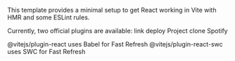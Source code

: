 This template provides a minimal setup to get React working in Vite with HMR and some ESLint rules.

Currently, two official plugins are available: link deploy Project clone Spotify 

@vitejs/plugin-react uses Babel for Fast Refresh
@vitejs/plugin-react-swc uses SWC for Fast Refresh
